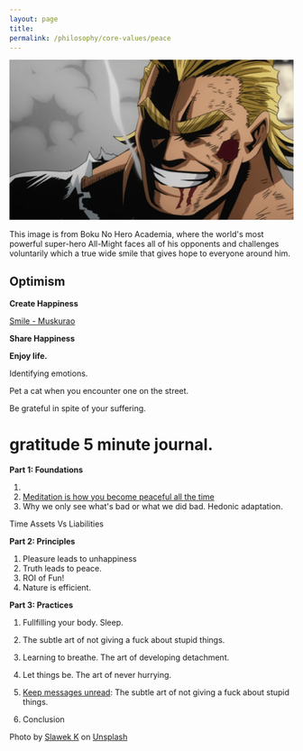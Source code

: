 ```yaml
---
layout: page
title: 
permalink: /philosophy/core-values/peace
---
```


![](/images/core-values/optimism.jpeg)

This image is from Boku No Hero Academia, where the world's most powerful super-hero All-Might faces all of his opponents and challenges voluntarily which a true wide smile that gives hope to everyone around him.

## Optimism

**Create Happiness**

[Smile - Muskurao](https://www.linkedin.com/feed/update/urn:li:activity:7062043426589974528?utm_source=share&utm_medium=member_desktop)

**Share Happiness**

**Enjoy life.**

Identifying emotions.

Pet a cat when you encounter one on the street.

Be grateful in spite of your suffering.

# gratitude 5 minute journal.

**Part 1: Foundations**

1.
2. [Meditation is how you become peaceful all the time](/meditation)
3. Why we only see what's bad or what we did bad. Hedonic adaptation.

Time Assets Vs Liabilities

**Part 2: Principles**

1. Pleasure leads to unhappiness
2. Truth leads to peace.
3. ROI of Fun!
4. Nature is efficient.

**Part 3: Practices**

1. Fullfilling your body. Sleep.
2. The subtle art of not giving a fuck about stupid things.
3. Learning to breathe. The art of developing detachment.
4. Let things be. The art of never hurrying.
5. [Keep messages unread](/v1/messages-unread): The subtle art of not giving a fuck about stupid things.

10. Conclusion

Photo by <a href="https://unsplash.com/@s1awek?utm_source=unsplash&utm_medium=referral&utm_content=creditCopyText">Slawek K</a> on <a href="https://unsplash.com/s/photos/sun-rise?utm_source=unsplash&utm_medium=referral&utm_content=creditCopyText">Unsplash</a>